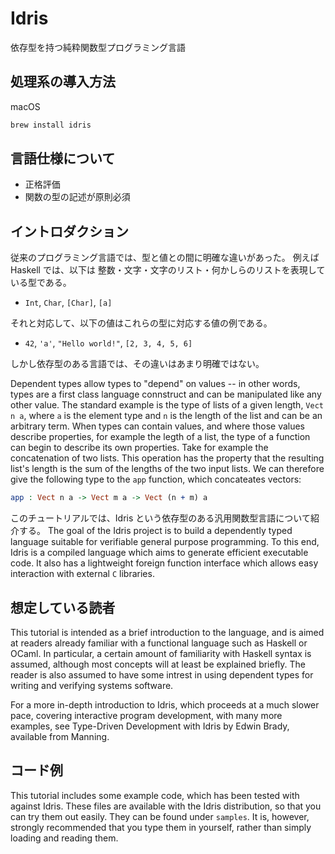 # Idris

依存型を持つ純粋関数型プログラミング言語

## 処理系の導入方法

macOS

```bash
brew install idris
```

## 言語仕様について

- 正格評価
- 関数の型の記述が原則必須

## イントロダクション

従来のプログラミング言語では、型と値との間に明確な違いがあった。
例えば Haskell では、以下は 整数・文字・文字のリスト・何かしらのリストを表現している型である。

- `Int`, `Char`, `[Char]`, `[a]`

それと対応して、以下の値はこれらの型に対応する値の例である。

- `42`, `'a'`, `"Hello world!"`, `[2, 3, 4, 5, 6]`

しかし依存型のある言語では、その違いはあまり明確ではない。

Dependent types allow types to "depend" on values -- in other words, types are a first class language connstruct and can be manipulated like any other value.
The standard example is the type of lists of a given length, `Vect n a`, where `a` is the element type and `n` is the length of the list and can be an arbitrary term.
When types can contain values, and where those values describe properties, for example the legth of a list, the type of a function can begin to describe its own properties. Take for example the concatenation of two lists. This operation has the property that the resulting list's length is the sum of the lengths of the two input lists. We can therefore give the following type to the `app` function, which concateates vectors:

```idris
app : Vect n a -> Vect m a -> Vect (n + m) a
```

このチュートリアルでは、Idris という依存型のある汎用関数型言語について紹介する。
The goal of the Idris project is to build a dependently typed language suitable for verifiable general purpose programming. To this end, Idris is a compiled language which aims to generate efficient executable code. It also has a lightweight foreign function interface which allows easy interaction with external `C` libraries.

## 想定している読者

This tutorial is intended as a brief introduction to the language, and is aimed at readers already familiar with a functional language such as Haskell or OCaml. In particular, a certain amount of familiarity with Haskell syntax is assumed, although most concepts will at least be explained briefly. The reader is also assumed to have some intrest in using dependent types for writing and verifying systems software.

For a more in-depth introduction to Idris, which proceeds at a much slower pace, covering interactive program development, with many more examples, see Type-Driven Development with Idris by Edwin Brady, available from Manning.

## コード例

This tutorial includes some example code, which has been tested with against Idris. These files are available with the Idris distribution, so that you can try them out easily. They can be found under `samples`. It is, however, strongly recommended that you type them in yourself, rather than simply loading and reading them.
